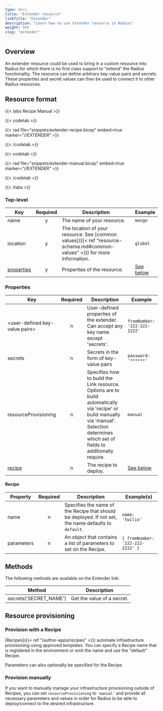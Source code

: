 ```yaml
---
type: docs
title: "Extender resource"
linkTitle: "Extender"
description: "Learn how to use Extender resource in Radius"
weight: 999
slug: "extender"
---
```


## Overview

An extender resource could be used to bring in a custom resource into Radius for which there is no first class support to "extend" the Radius functionality. The resource can define arbitrary key-value pairs and secrets. These properties and secret values can then be used to connect it to other Radius resources.

## Resource format

{{< tabs Recipe Manual >}}

{{< codetab >}}

{{< rad file="snippets/extender-recipe.bicep" embed=true marker="//EXTENDER" >}}

{{< /codetab >}}

{{< codetab >}}

{{< rad file="snippets/extender-manual.bicep" embed=true marker="//EXTENDER" >}}

{{< /codetab >}}

{{< /tabs >}}

### Top-level

| Key  | Required | Description | Example |
|------|:--------:|-------------|---------|
| name | y | The name of your resource. | `mongo`
| location | y | The location of your resource. See [common values]({{< ref "resource-schema.md#common-values" >}}) for more information. | `global`
| [properties](#properties) | y | Properties of the resource. | [See below](#properties)

### Properties

| Key  | Required | Description | Example |
|------|:--------:|-------------|---------|
| \<user-defined key-value pairs\> | n | User-defined properties of the extender. Can accept any key name except 'secrets'. | `fromNumber: '222-222-2222'`
| secrets | n | Secrets in the form of key-value pairs | `password: '******'`
| resourceProvisioning | n | Specifies how to build the Link resource. Options are to build automatically via 'recipe' or build manually via 'manual'. Selection determines which set of fields to additionally require. | `manual`
| [recipe](#recipe)  | n | The recipe to deploy. | [See below](#recipe)

#### Recipe

| Property | Required | Description | Example(s) |
|------|:--------:|-------------|---------|
| name | n | Specifies the name of the Recipe that should be deployed. If not set, the name defaults to `default`. | `name: 'twilio'`
| parameters | n | An object that contains a list of parameters to set on the Recipe. | `{ fromNumber: '222-222-2222' }`

## Methods

The following methods are available on the Extender link:

| Method | Description |
|--------|-------------|
| secrets('SECRET_NAME') | Get the value of a secret. |

## Resource provisioning

### Provision with a Recipe

[Recipes]({{< ref "/author-apps/recipes" >}}) automate infrastructure provisioning using approved templates.
You can specify a Recipe name that is registered in the environment or omit the name and use the "default" Recipe.

Parameters can also optionally be specified for the Recipe.

### Provision manually

If you want to manually manage your infrastructure provisioning outside of Recipes, you can set `resourceProvisioning` to `'manual'` and provide all necessary parameters and values in order for Radius to be able to deploy/connect to the desired infrastructure.